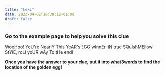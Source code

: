 ```yaml
---
title: "Lexi"
date: 2023-04-02T16:38:12+01:00
draft: false
---
```


### Go to the example page to help you solve this clue

WooHoo! YoU're NearlY This YeAR's EGG wInnEr. iN true SQuIshMEllow StYlE, roLl yoUR wAy To tHe end!

__Once you have the answer to your clue, put it into [what3words](https://what3words.com/pretty.needed.chill) to find the location of the golden egg!__